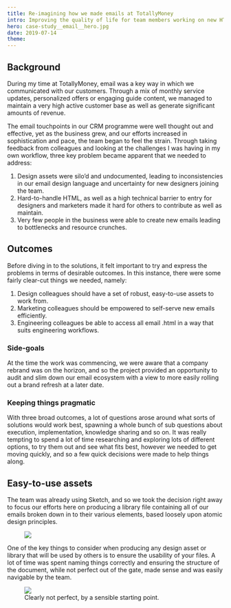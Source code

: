 ```yaml
---
title: Re-imagining how we made emails at TotallyMoney
intro: Improving the quality of life for team members working on new HTML email projects by standardising the email design language and simplifying the build process.
hero: case-study__email__hero.jpg
date: 2019-07-14
theme: 
---
```



## Background

During my time at TotallyMoney, email was a key way in which we communicated with our customers. Through a mix of monthly service updates, personalized offers or engaging guide content, we managed to maintain a very high active customer base as well as generate significant amounts of revenue. 

The email touchpoints in our CRM programme were well thought out and effective, yet as the business grew, and our efforts increased in sophistication and pace, the team began to feel the strain. Through taking feedback from colleagues and looking at the challenges I was having in my own workflow, three key problem became apparent that we needed to address:

<ol>
    <li>Design assets were silo’d and undocumented, leading to inconsistencies in our email design language and uncertainty for new designers joining the team.</li>
    <li>Hard-to-handle HTML, as well as a high technical barrier to entry for designers and marketers made it hard for others to contribute as well as maintain.</li>
    <li>Very few people in the business were able to create new emails leading to bottlenecks and resource crunches.</li>
</ol>

## Outcomes

Before diving in to the solutions, it felt important to try and express the problems in terms of desirable outcomes. In this instance, there were some fairly clear-cut things we needed, namely:

<ol>
    <li>Design colleagues should have a set of robust, easy-to-use assets to work from.</li>
    <li>Marketing colleagues should be empowered to self-serve new emails efficiently.</li>
    <li>Engineering colleagues be able to access all email .html in a way that suits engineering workflows.</li>
</ol>

### Side-goals

At the time the work was commencing, we were aware that a company rebrand was on the horizon, and so the project provided an opportunity to audit and slim down our email ecosystem with a view to more easily rolling out a brand refresh at a later date.

### Keeping things pragmatic

With three broad outcomes, a lot of questions arose around what sorts of solutions would work best, spawning a whole bunch of sub questions about execution, implementation, knowledge sharing and so on. It was really tempting to spend a lot of time researching and exploring lots of different options, to try them out and see what fits best, however we needed to get moving quickly, and so a few quick decisions were made to help things along.

## Easy-to-use assets

The team was already using Sketch, and so we took the decision right away to focus our efforts here on producing a library file containing all of our emails broken down in to their various elements, based loosely upon atomic design principles.

<figure>
  <img src="/_assets/img/case-study__email__stylekit.jpg" />
</figure>

One of the key things to consider when producing any design asset or library that will be used by others is to ensure the usability of your files. A lot of time was spent naming things correctly and ensuring the structure of the document, while not perfect out of the gate, made sense and was easily navigable by the team.

<figure>
  <img src="/_assets/img/case-study__email__symbols.jpg" />
  <figcaption>Clearly not perfect, by a sensible starting point.</figcaption>
</figure>